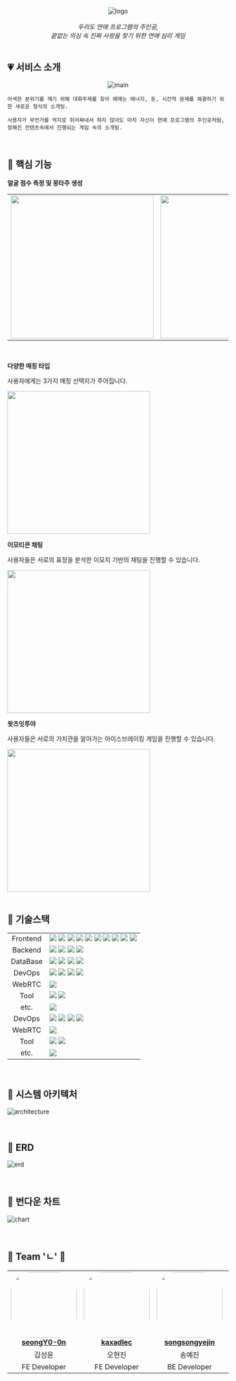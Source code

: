 <div align="center">

<br/><br/>
<img src="https://github.com/user-attachments/assets/aee6b2cb-6175-4e70-bf47-dbe90ffe3165" alt="logo">
<br/><br/>
<i> 우리도 연애 프로그램의 주인공,
<br> 끝없는 의심 속 진짜 사랑을 찾기 위한 연애 심리 게임 </i>
<br/><br/>

</div>

## 💗 서비스 소개

<div align="center">
  	<img src="https://github.com/user-attachments/assets/4cd88dfb-b578-4c44-aa46-1df2a2d3430c" alt="main">
</div>

```
어색한 분위기를 깨기 위해 대화주제를 찾아 헤매는 에너지, 돈, 시간적 문제를 해결하기 위한 새로운 형식의 소개팅.

사용자가 무언가를 억지로 쥐어짜내서 하지 않아도 마치 자신이 연애 프로그램의 주인공처럼, 정해진 컨텐츠속에서 진행되는 게임 속의 소개팅.
```

<br>

## 🧡 핵심 기능

**얼굴 점수 측정 및 몽타주 생성**

<table>
  <tr>
    <td>
      <img width="325" src="https://github.com/user-attachments/assets/4bb48be1-1c43-4bfd-9e7f-d6ebabbee021">
    </td>
    <td>
      <img width="325" src="https://github.com/user-attachments/assets/63d55fe6-c8dc-4441-a5a8-9604a8c68bc3">
    </td>
  </tr>
</table>

<br/>

**다양한 매칭 타입**

사용자에게는 3가지 매칭 선택지가 주어집니다.

<img width="325" src="https://github.com/user-attachments/assets/79d54cee-445e-4a26-ad75-0a58eddf8441">

<br/>

**이모티콘 채팅**

사용자들은 서로의 표정을 분석한 이모지 기반의 채팅을 진행할 수 있습니다.

<img width="325" src="https://github.com/user-attachments/assets/afa3c712-9611-4f9b-947b-4cff832b59f5">

<br/>

**왓츠잇투야**

사용자들은 서로의 가치관을 알아가는 아이스브레이킹 게임을 진행할 수 있습니다.

<img width="325" src="./readme_assets/card.gif">

<br>

<br>

## 💚 기술스택

<table>
   <tr>
      <td colspan="2" align="center">
        Frontend 
      </td>
      <td colspan="4">
   <img src="https://img.shields.io/badge/React-61DAFB?style=flat-square&logo=React&logoColor=white"/> <img src="https://img.shields.io/badge/TypeScript-3178C6?style=flat-square&logo=TypeScript&logoColor=white"/>
    <img src="https://img.shields.io/badge/Vite-646CFF?style=flat-square&logo=vite&logoColor=white"/> 
    <img src="https://img.shields.io/badge/yarn-2C8EBB?style=flat-square&logo=yarn&logoColor=white"/>
     <img src="https://img.shields.io/badge/React Router-CA4245?style=flat-square&logo=reactrouter&logoColor=white"/>
         <img src="https://img.shields.io/badge/React Query-FF4154?style=flat-square&logo=reactquery&logoColor=white"/> 
                <img src="https://img.shields.io/badge/Tailwind CSS-06B6D4?style=flat-square&logo=tailwindcss&logoColor=white"/>
          <img src="https://img.shields.io/badge/Recoil-3578E5?style=flat-square&logo=&logoColor=white"/>
          <img src="https://img.shields.io/badge/ESLint-4B32C3?style=flat-square&logo=eslint&logoColor=white"/>
         <img src="https://img.shields.io/badge/Prettier-F7B93E?style=flat-square&logo=prettier&logoColor=white"/>
      </td>
      </td>
   </tr>
  <tr>
      <td colspan="2" align="center">
        Backend
      </td>
      <td colspan="4">
      <img src="https://img.shields.io/badge/java-007396?style=flat-square&logo=java&logoColor=white">
     <img src="https://img.shields.io/badge/Spring Boot-6DB33F?style=flat-square&logo=springboot&logoColor=white"/> 
             <img src="https://img.shields.io/badge/Spring Security-6DB33F?style=flat-square&logo=springsecurity&logoColor=white"/> 
             <img src="https://img.shields.io/badge/Spring Data JPA-6DB33F?style=flat-square&logo=spring&logoColor=white"/> 
      </td>
   </tr>
   <tr>
      <td colspan="2" align="center">
        DataBase 
      </td>
      <td colspan="4">
      <img src="https://img.shields.io/badge/mysql-4479A1?style=flat-square&logo=mysql&logoColor=white"/> 
                                     <img src="https://img.shields.io/badge/redis-FF4438?style=flat-square&logo=redis&logoColor=white"/>
                                     <img src="https://img.shields.io/badge/mongoDB-47A248?style=flat-square&logo=MongoDB&logoColor=white">
                                     <img src="https://img.shields.io/badge/amazonS3-e15343?style=flat-square&logo=amazons3&logoColor=white">
      </td>
   </tr>
   <tr>
      <td colspan="2" align="center">
        DevOps
      </td>
      <td colspan="4">
                     <img src="https://img.shields.io/badge/Amazon EC2-FF9900?style=flat-square&logo=amazonec2&logoColor=white"/>
                                        <img src="https://img.shields.io/badge/nginx-009639?style=flat-square&logo=nginx&logoColor=white"/> 
                        <img src="https://img.shields.io/badge/jenkins-D24939?style=flat-square&logo=jenkins&logoColor=white"/> 
                                <img src="https://img.shields.io/badge/docker-2496ED?style=flat-square&logo=docker&logoColor=white"/> 
      </td>
   </tr>
     <tr>
      <td colspan="2" align="center">
        WebRTC
      </td>
      <td colspan="4">
                                        <img src="https://img.shields.io/badge/OpenVidu-412991?style=flat-square&logo=&logoColor=white"/> 
      </td>
   </tr>
   <tr>
      <td colspan="2" align="center">
        Tool
      </td>
      <td colspan="4">
                                        <img src="https://img.shields.io/badge/Intellij IDEA-000000?style=flat-square&logo=intellijidea&logoColor=white"/> 
                                        <img src="https://img.shields.io/badge/Visual Studio Code-007ACC?style=flat-square&logo=visualstudiocode&logoColor=white"/> 
      </td>
   </tr>
   <tr>
      <td colspan="2" align="center">
        etc.
      </td>
      <td colspan="4">
          <img src="https://img.shields.io/badge/GitLab-FC6D26?style=flat-square&logo=gitlab&logoColor=white"/> 
      </td>
   </tr>
   <tr>
      <td colspan="2" align="center">
		DevOps
      </td>
      <td colspan="4">
                     <img src="https://img.shields.io/badge/Amazon EC2-FF9900?style=flat-square&logo=amazonec2&logoColor=white"/>
                                        <img src="https://img.shields.io/badge/nginx-009639?style=flat-square&logo=nginx&logoColor=white"/> 
                        <img src="https://img.shields.io/badge/jenkins-D24939?style=flat-square&logo=jenkins&logoColor=white"/> 
                                <img src="https://img.shields.io/badge/docker-2496ED?style=flat-square&logo=docker&logoColor=white"/> 
      </td>
   </tr>
     <tr>
      <td colspan="2" align="center">
        WebRTC
      </td>
      <td colspan="4">
                                        <img src="https://img.shields.io/badge/OpenVidu-412991?style=flat-square&logo=&logoColor=white"/> 
      </td>
   </tr>
   <tr>
      <td colspan="2" align="center">
        Tool
      </td>
      <td colspan="4">
                                        <img src="https://img.shields.io/badge/Intellij IDEA-000000?style=flat-square&logo=intellijidea&logoColor=white"/> 
                                        <img src="https://img.shields.io/badge/Visual Studio Code-007ACC?style=flat-square&logo=visualstudiocode&logoColor=white"/> 
      </td>
   </tr>
   <tr>
      <td colspan="2" align="center">
        etc.
      </td>
      <td colspan="4">
          <img src="https://img.shields.io/badge/GitLab-FC6D26?style=flat-square&logo=gitlab&logoColor=white"/> 
      </td>
   </tr>
</table>

<br>

## 💙 시스템 아키텍처

![architecture](https://github.com/user-attachments/assets/97fbd407-ffe1-466c-8704-11c6749b80d7)

<br>

## 💜 ERD

![erd](https://github.com/user-attachments/assets/fa81d2c2-0124-4c0d-91f2-cb10cd002216)

<br>

## 🤍 번다운 차트

![chart](https://github.com/user-attachments/assets/995255a4-5c11-4bae-a639-9ff7af1bdf54)

<br>

## 👥 Team 'ㄴ' 🖤

<table align="center">
    <tr align="center">
        <td style="min-width: 150px;">
            <a href="https://github.com/seongY0-0n">
              <img src="https://avatars.githubusercontent.com/u/65865606?v=4" width="150" style="border-radius: 30%">
              <br />
              <b>seongY0-0n</b>
            </a>
        </td>
        <td style="min-width: 150px;">
        <a href="https://github.com/kaxadlec">
            <img src="https://avatars.githubusercontent.com/u/122510632?v=4" width="150" style="border-radius: 30%">
            <br />
            <b>kaxadlec</b>
        </a> 
        </td>
              <td style="min-width: 150px;">
        <a href="https://github.com/songsongyejin">
            <img src="https://avatars.githubusercontent.com/u/148851703?v=4" width="150" style="border-radius: 30%">
            <br />
            <b>songsongyejin</b>
        </a> 
        </td>
              <td style="min-width: 150px;">
            <a href="https://github.com/Lee9Bin">
              <img src="https://avatars.githubusercontent.com/u/116883491?v=4" width="150" style="border-radius: 30%">
              <br />
              <b>Lee9Bin</b>
            </a>
        </td>
        <td style="min-width: 150px;">
        <a href="https://github.com/stophwan">
            <img src="https://avatars.githubusercontent.com/u/64758861?v=4" width="150" style="border-radius: 30%">
            <br />
            <b>stophwan</b>
        </a> 
    </tr>
    <tr align="center">
        <td>
           김성윤
        </td>
        <td>
           오현진
        </td>
        <td>
           송예진
        </td>
              <td>
           이규빈
        </td>
        <td>
           정지환
        </td>
    </tr>
  <tr align="center">
    <td>
      FE Developer
    </td>
    <td>
      FE Developer
    </td>
    <td>
      BE Developer
    </td>
        <td>
      BE Developer
    </td>
    <td>
      BE Developer
    </td>
  </tr>
</table>

